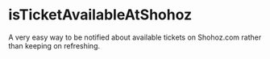 # isTicketAvailableAtShohoz
A very easy way to be notified about available tickets on Shohoz.com rather than keeping on refreshing.

